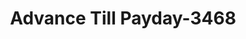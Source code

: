 ---
f_zip-code: 98026
f_state-code: WA
title: Advance Till Payday-3468
f_phone: 425-673-5105
f_city-only: Edmonds
f_address: 22315 Highway 99 Edmonds
f_location-unique-id: '3468'
slug: advance-till-payday-3468
updated-on: '2024-05-30T13:46:58.046Z'
created-on: '2024-05-30T13:36:59.803Z'
published-on: '2024-05-30T13:54:32.469Z'
f_city-state: cms/city/edmonds-wa.md
f_company: cms/company/advance-till-payday.md
f_state: cms/state/washington.md
layout: '[payday-loan].html'
tags: payday-loan
---